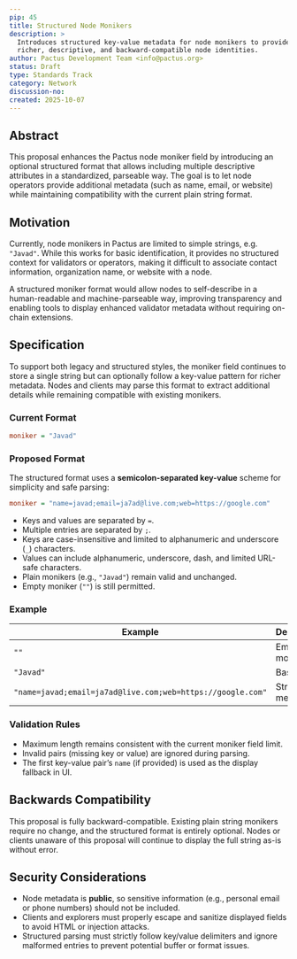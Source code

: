 ```yaml
---
pip: 45
title: Structured Node Monikers
description: >
  Introduces structured key-value metadata for node monikers to provide
  richer, descriptive, and backward-compatible node identities.
author: Pactus Development Team <info@pactus.org>
status: Draft
type: Standards Track
category: Network
discussion-no:
created: 2025-10-07
---
```


## Abstract

This proposal enhances the Pactus node moniker field by introducing an
optional structured format that allows including multiple descriptive
attributes in a standardized, parseable way. The goal is to let node
operators provide additional metadata (such as name, email, or website)
while maintaining compatibility with the current plain string format.

## Motivation

Currently, node monikers in Pactus are limited to simple strings, e.g.
`"Javad"`. While this works for basic identification, it provides no
structured context for validators or operators, making it difficult to
associate contact information, organization name, or website with a
node.

A structured moniker format would allow nodes to self-describe in a
human-readable and machine-parseable way, improving transparency and
enabling tools to display enhanced validator metadata without requiring
on-chain extensions.

## Specification

To support both legacy and structured styles, the moniker field continues
to store a single string but can optionally follow a key-value pattern
for richer metadata. Nodes and clients may parse this format to extract
additional details while remaining compatible with existing monikers.

### Current Format

```ini
moniker = "Javad"
```

### Proposed Format

The structured format uses a **semicolon-separated key-value** scheme for
simplicity and safe parsing:

```ini
moniker = "name=javad;email=ja7ad@live.com;web=https://google.com"
```

- Keys and values are separated by `=`.
- Multiple entries are separated by `;`.
- Keys are case-insensitive and limited to alphanumeric and underscore
  (`_`) characters.
- Values can include alphanumeric, underscore, dash, and limited
  URL-safe characters.
- Plain monikers (e.g., `"Javad"`) remain valid and unchanged.
- Empty moniker (`""`) is still permitted.

### Example

| Example | Description |
|----------|--------------|
| `""` | Empty moniker |
| `"Javad"` | Basic string |
| `"name=javad;email=ja7ad@live.com;web=https://google.com"` | Structured metadata |

### Validation Rules

- Maximum length remains consistent with the current moniker field
  limit.
- Invalid pairs (missing key or value) are ignored during parsing.
- The first key-value pair’s `name` (if provided) is used as the display
  fallback in UI.

## Backwards Compatibility

This proposal is fully backward-compatible. Existing plain string monikers
require no change, and the structured format is entirely optional. Nodes
or clients unaware of this proposal will continue to display the full
string as-is without error.

## Security Considerations

- Node metadata is **public**, so sensitive information (e.g., personal
  email or phone numbers) should not be included.
- Clients and explorers must properly escape and sanitize displayed
  fields to avoid HTML or injection attacks.
- Structured parsing must strictly follow key/value delimiters and
  ignore malformed entries to prevent potential buffer or format issues.

